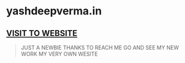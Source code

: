 # yashdeepverma.in
## [VISIT TO WEBSITE](https://yashdeepverma1.github.io/yashdeepverma.in)
> JUST A NEWBIE THANKS TO REACH ME GO AND SEE MY NEW WORK MY VERY OWN WESITE
